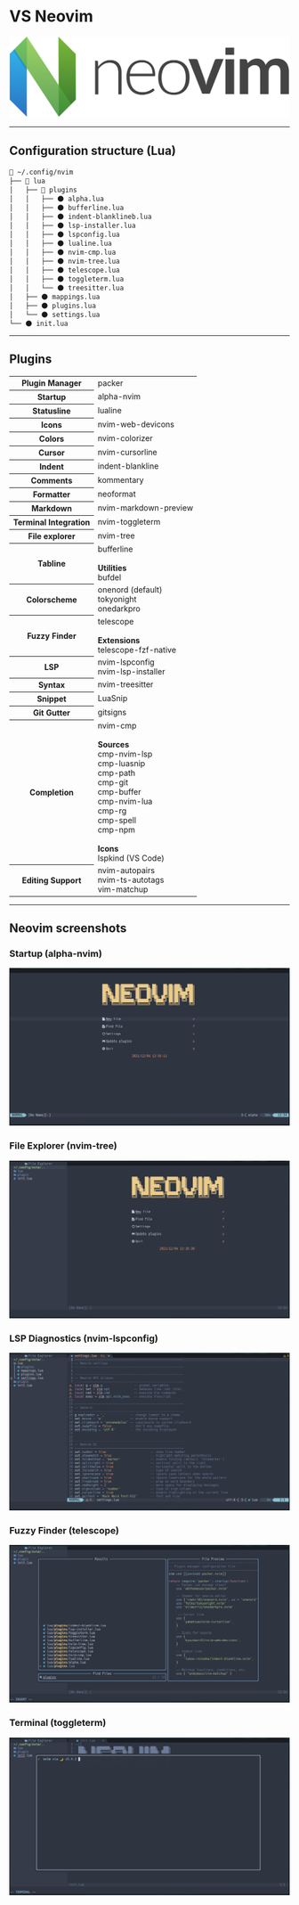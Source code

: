 <h1>VS Neovim</h1>
<img src="../../screenshots/neovim-logo.png" />

---

<h2>Configuration structure (Lua)</h2>

```text
📂 ~/.config/nvim
├── 📂 lua
│   ├── 📂 plugins
│   │   ├── 🌑 alpha.lua
│   │   ├── 🌑 bufferline.lua
│   │   ├── 🌑 indent-blanklineb.lua
│   │   ├── 🌑 lsp-installer.lua
│   │   ├── 🌑 lspconfig.lua
│   │   ├── 🌑 lualine.lua
│   │   ├── 🌑 nvim-cmp.lua
│   │   ├── 🌑 nvim-tree.lua
│   │   ├── 🌑 telescope.lua
│   │   ├── 🌑 toggleterm.lua
│   │   └── 🌑 treesitter.lua
│   ├── 🌑 mappings.lua
│   ├── 🌑 plugins.lua
│   └── 🌑 settings.lua
└── 🌑 init.lua
```

---

<h2>Plugins</h2>
<table>
    <tr>
        <th>Plugin Manager</th>
        <td>packer</td>
    </tr>
    <tr>
        <th>Startup</th>
        <td>alpha-nvim</td>
    </tr>
    <tr>
        <th>Statusline</th>
        <td>lualine</td>
    </tr>
    <tr>
        <th>Icons</th>
        <td>nvim-web-devicons</td>
    </tr>
    <th>Colors</th>
        <td>nvim-colorizer</td>
    </tr>
    <tr>
        <th>Cursor</th>
        <td>nvim-cursorline</td>
    </tr>
    <tr>
        <th>Indent</th>
        <td>indent-blankline</td>
    </tr>
    <tr>
        <th>Comments</th>
        <td>kommentary</td>
    </tr>
    <tr>
        <th>Formatter</th>
        <td>neoformat</td>
    </tr>
    <tr>
        <th>Markdown</th>
        <td>nvim-markdown-preview</td>
    </tr>
    <tr>
        <th>Terminal Integration</th>
        <td>nvim-toggleterm</td>
    </tr>
    <tr>
        <th>File explorer</th>
        <td>nvim-tree</td>
    </tr>
    <tr>
        <th>Tabline</th>
        <td>
            bufferline<br><br>
            <b>Utilities</b><br>
            bufdel
        </td>
    </tr>
    <tr>
        <th>Colorscheme</th>
        <td>
            onenord (default)<br>
            tokyonight<br>
            onedarkpro
        </td>
    </tr>
    <tr>
        <th>Fuzzy Finder</th>
        <td>
            telescope<br><br>
            <b>Extensions</b><br>
            telescope-fzf-native
        </td>
    </tr>
    <tr>
        <th>LSP</th>
        <td>
            nvim-lspconfig <br>
            nvim-lsp-installer
        </td>
    </tr>
    <tr>
        <th>Syntax</th>
        <td>nvim-treesitter</td>
    </tr>
    <tr>
        <th>Snippet</th>
        <td>LuaSnip</td>
    </tr>
    <tr>
        <th>Git Gutter</th>
        <td>gitsigns</td>
    </tr>
    <tr>
        <th>Completion</th>
        <td>
            nvim-cmp <br><br>
            <b>Sources</b><br>
            cmp-nvim-lsp<br>
            cmp-luasnip<br>
            cmp-path<br>
            cmp-git<br>
            cmp-buffer<br>
            cmp-nvim-lua<br>
            cmp-rg<br>
            cmp-spell<br>
            cmp-npm<br><br>
            <b>Icons</b><br>
            lspkind (VS Code)
        </td>
    </tr>
    <tr>
        <th>Editing Support</th>
        <td>
            nvim-autopairs<br>
            nvim-ts-autotags<br>
            vim-matchup
        </td>
    </tr>
</table>

---

<h2>Neovim screenshots</h2>
<h3>Startup (alpha-nvim)</h3>
<img src="../../screenshots/neovim-startup.png"></img>
<h3>File Explorer (nvim-tree)</h3>
<img src="../../screenshots/neovim-tree.png"></img>
<h3>LSP Diagnostics (nvim-lspconfig)</h3>
<img src="../../screenshots/neovim-lsp.png"></img>
<h3>Fuzzy Finder (telescope)</h3>
<img src="../../screenshots/neovim-telescope.png"></img>
<h3>Terminal (toggleterm)</h3>
<img src="../../screenshots/neovim-terminal.png"></img>


